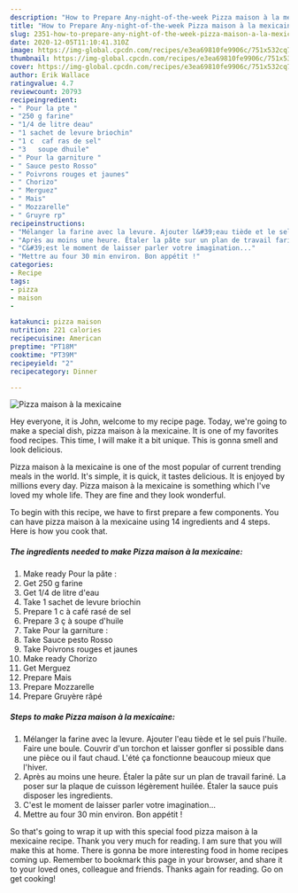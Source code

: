 ```yaml
---
description: "How to Prepare Any-night-of-the-week Pizza maison à la mexicaine"
title: "How to Prepare Any-night-of-the-week Pizza maison à la mexicaine"
slug: 2351-how-to-prepare-any-night-of-the-week-pizza-maison-a-la-mexicaine
date: 2020-12-05T11:10:41.310Z
image: https://img-global.cpcdn.com/recipes/e3ea69810fe9906c/751x532cq70/pizza-maison-a-la-mexicaine-photo-principale-de-la-recette.jpg
thumbnail: https://img-global.cpcdn.com/recipes/e3ea69810fe9906c/751x532cq70/pizza-maison-a-la-mexicaine-photo-principale-de-la-recette.jpg
cover: https://img-global.cpcdn.com/recipes/e3ea69810fe9906c/751x532cq70/pizza-maison-a-la-mexicaine-photo-principale-de-la-recette.jpg
author: Erik Wallace
ratingvalue: 4.7
reviewcount: 20793
recipeingredient:
- " Pour la pte "
- "250 g farine"
- "1/4 de litre deau"
- "1 sachet de levure briochin"
- "1 c  caf ras de sel"
- "3   soupe dhuile"
- " Pour la garniture "
- " Sauce pesto Rosso"
- " Poivrons rouges et jaunes"
- " Chorizo"
- " Merguez"
- " Mais"
- " Mozzarelle"
- " Gruyre rp"
recipeinstructions:
- "Mélanger la farine avec la levure. Ajouter l&#39;eau tiède et le sel puis l&#39;huile. Faire une boule. Couvrir d&#39;un torchon et laisser gonfler si possible dans une pièce ou il faut chaud. L&#39;été ça fonctionne beaucoup mieux que l&#39;hiver."
- "Après au moins une heure. Étaler la pâte sur un plan de travail fariné. La poser sur la plaque de cuisson légèrement huilée. Étaler la sauce puis disposer les ingredients."
- "C&#39;est le moment de laisser parler votre imagination..."
- "Mettre au four 30 min environ. Bon appétit !"
categories:
- Recipe
tags:
- pizza
- maison
- 

katakunci: pizza maison  
nutrition: 221 calories
recipecuisine: American
preptime: "PT18M"
cooktime: "PT39M"
recipeyield: "2"
recipecategory: Dinner

---
```



![Pizza maison à la mexicaine](https://img-global.cpcdn.com/recipes/e3ea69810fe9906c/751x532cq70/pizza-maison-a-la-mexicaine-photo-principale-de-la-recette.jpg)

Hey everyone, it is John, welcome to my recipe page. Today, we're going to make a special dish, pizza maison à la mexicaine. It is one of my favorites food recipes. This time, I will make it a bit unique. This is gonna smell and look delicious.

Pizza maison à la mexicaine is one of the most popular of current trending meals in the world. It's simple, it is quick, it tastes delicious. It is enjoyed by millions every day. Pizza maison à la mexicaine is something which I've loved my whole life. They are fine and they look wonderful.




To begin with this recipe, we have to first prepare a few components. You can have pizza maison à la mexicaine using 14 ingredients and 4 steps. Here is how you cook that.

<!--inarticleads1-->

##### The ingredients needed to make Pizza maison à la mexicaine:

1. Make ready  Pour la pâte :
1. Get 250 g farine
1. Get 1/4 de litre d&#39;eau
1. Take 1 sachet de levure briochin
1. Prepare 1 c à café rasé de sel
1. Prepare 3 ç à soupe d&#39;huile
1. Take  Pour la garniture :
1. Take  Sauce pesto Rosso
1. Take  Poivrons rouges et jaunes
1. Make ready  Chorizo
1. Get  Merguez
1. Prepare  Mais
1. Prepare  Mozzarelle
1. Prepare  Gruyère râpé




<!--inarticleads2-->

##### Steps to make Pizza maison à la mexicaine:

1. Mélanger la farine avec la levure. Ajouter l&#39;eau tiède et le sel puis l&#39;huile. Faire une boule. Couvrir d&#39;un torchon et laisser gonfler si possible dans une pièce ou il faut chaud. L&#39;été ça fonctionne beaucoup mieux que l&#39;hiver.
1. Après au moins une heure. Étaler la pâte sur un plan de travail fariné. La poser sur la plaque de cuisson légèrement huilée. Étaler la sauce puis disposer les ingredients.
1. C&#39;est le moment de laisser parler votre imagination...
1. Mettre au four 30 min environ. Bon appétit !




So that's going to wrap it up with this special food pizza maison à la mexicaine recipe. Thank you very much for reading. I am sure that you will make this at home. There is gonna be more interesting food in home recipes coming up. Remember to bookmark this page in your browser, and share it to your loved ones, colleague and friends. Thanks again for reading. Go on get cooking!
